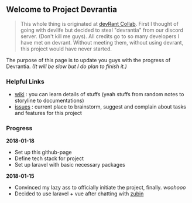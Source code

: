 ## Welcome to Project Devrantia

> This whole thing is originated at [devRant Collab](https://devrant.com/collabs/1063123/rpg-for-developers-devlife). First I thought of going with devlife but decided to steal "devrantia" from our discord server. (Don't kill me guys). All credits go to so many developers I have met on devrant. Without meeting them, without using devrant, this project would have never started.

The purpose of this page is to update you guys with the progress of Devrantia. _(It will be slow but I do plan to finish it.)_

### Helpful Links

- [wiki](https://github.com/cursemeslowly/devrantia/wiki) : you can learn details of stuffs (yeah stuffs from random notes to storyline to documentations)
- [issues](https://github.com/cursemeslowly/devrantia/issues) : current place to brainstorm, suggest and complain about tasks and features for this project

### Progress

**2018-01-18**
- Set up this github-page
- Define tech stack for project
- Set up laravel with basic necessary packages

**2018-01-15**
- Convinced my lazy ass to officially initiate the project, finally. _woohooo_
- Decided to use laravel + vue after chatting with [zubin](https://github.com/iamzubin)
